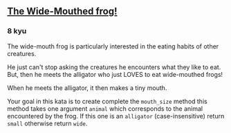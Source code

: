 <h2><a href=https://www.codewars.com/kata/57ec8bd8f670e9a47a000f89/train/csharp target="_blank">The Wide-Mouthed frog! </a></h2><h3>8 kyu</h3><p>The wide-mouth frog is particularly interested in the eating habits of other creatures.</p><p>He just can't stop asking the creatures he encounters what they like to eat. But, then he meets the alligator who just LOVES to eat wide-mouthed frogs!</p><p>When he meets the alligator, it then makes a tiny mouth.</p><p>Your goal in this kata is to create complete the <code>mouth_size</code> method this method takes one argument <code>animal</code> which corresponds to the animal encountered by the frog. If this one is an <code>alligator</code> (case-insensitive) return <code>small</code> otherwise return <code>wide</code>.</p>